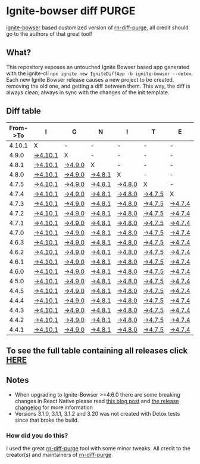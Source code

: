 # Ignite-bowser diff PURGE

[ignite-bowser](https://github.com/infinitered/ignite-bowser) based customized version of [rn-diff-purge](https://github.com/react-native-community/rn-diff-purge/), all credit should go to the authors of that great tool!

## What?

This repository exposes an untouched Ignite Bowser based app generated with the ignite-cli
`npx ignite new IgniteDiffApp -b ignite-bowser --detox`. Each new Ignite Bowser release causes a new project to be created, removing the old one, and getting a diff between them. This way, the diff is always clean, always in sync with the changes of the init template.

## Diff table

| From->To | I                                                                                                    | G                                                                                                  | N                                                                                                  | I                                                                                                  | T                                                                                                  | E                                                                                                  | B                                                                                                  | O                                                                                                  | W                                                                                                  | S                                                                                                  | E                                                                                                  | R                                                                                                  |                                                                                                    |                                                                                                    |                                                                                                    |                                                                                                    |                                                                                                    |                                                                                                    |                                                                                                    |     |
| -------- | ---------------------------------------------------------------------------------------------------- | -------------------------------------------------------------------------------------------------- | -------------------------------------------------------------------------------------------------- | -------------------------------------------------------------------------------------------------- | -------------------------------------------------------------------------------------------------- | -------------------------------------------------------------------------------------------------- | -------------------------------------------------------------------------------------------------- | -------------------------------------------------------------------------------------------------- | -------------------------------------------------------------------------------------------------- | -------------------------------------------------------------------------------------------------- | -------------------------------------------------------------------------------------------------- | -------------------------------------------------------------------------------------------------- | -------------------------------------------------------------------------------------------------- | -------------------------------------------------------------------------------------------------- | -------------------------------------------------------------------------------------------------- | -------------------------------------------------------------------------------------------------- | -------------------------------------------------------------------------------------------------- | -------------------------------------------------------------------------------------------------- | -------------------------------------------------------------------------------------------------- | --- |
| 4.10.1   | X                                                                                                    | -                                                                                                  | -                                                                                                  | -                                                                                                  | -                                                                                                  | -                                                                                                  | -                                                                                                  | -                                                                                                  | -                                                                                                  | -                                                                                                  | -                                                                                                  | -                                                                                                  | -                                                                                                  | -                                                                                                  | -                                                                                                  | -                                                                                                  | -                                                                                                  | -                                                                                                  | -                                                                                                  | -   |
| 4.9.0    | [->4.10.1](https://github.com/nirre7/ignite-bowser-diff-purge/compare/release/4.9.0..release/4.10.1) | X                                                                                                  | -                                                                                                  | -                                                                                                  | -                                                                                                  | -                                                                                                  | -                                                                                                  | -                                                                                                  | -                                                                                                  | -                                                                                                  | -                                                                                                  | -                                                                                                  | -                                                                                                  | -                                                                                                  | -                                                                                                  | -                                                                                                  | -                                                                                                  | -                                                                                                  | -                                                                                                  | -   |
| 4.8.1    | [->4.10.1](https://github.com/nirre7/ignite-bowser-diff-purge/compare/release/4.8.1..release/4.10.1) | [->4.9.0](https://github.com/nirre7/ignite-bowser-diff-purge/compare/release/4.8.1..release/4.9.0) | X                                                                                                  | -                                                                                                  | -                                                                                                  | -                                                                                                  | -                                                                                                  | -                                                                                                  | -                                                                                                  | -                                                                                                  | -                                                                                                  | -                                                                                                  | -                                                                                                  | -                                                                                                  | -                                                                                                  | -                                                                                                  | -                                                                                                  | -                                                                                                  | -                                                                                                  | -   |
| 4.8.0    | [->4.10.1](https://github.com/nirre7/ignite-bowser-diff-purge/compare/release/4.8.0..release/4.10.1) | [->4.9.0](https://github.com/nirre7/ignite-bowser-diff-purge/compare/release/4.8.0..release/4.9.0) | [->4.8.1](https://github.com/nirre7/ignite-bowser-diff-purge/compare/release/4.8.0..release/4.8.1) | X                                                                                                  | -                                                                                                  | -                                                                                                  | -                                                                                                  | -                                                                                                  | -                                                                                                  | -                                                                                                  | -                                                                                                  | -                                                                                                  | -                                                                                                  | -                                                                                                  | -                                                                                                  | -                                                                                                  | -                                                                                                  | -                                                                                                  | -                                                                                                  | -   |
| 4.7.5    | [->4.10.1](https://github.com/nirre7/ignite-bowser-diff-purge/compare/release/4.7.5..release/4.10.1) | [->4.9.0](https://github.com/nirre7/ignite-bowser-diff-purge/compare/release/4.7.5..release/4.9.0) | [->4.8.1](https://github.com/nirre7/ignite-bowser-diff-purge/compare/release/4.7.5..release/4.8.1) | [->4.8.0](https://github.com/nirre7/ignite-bowser-diff-purge/compare/release/4.7.5..release/4.8.0) | X                                                                                                  | -                                                                                                  | -                                                                                                  | -                                                                                                  | -                                                                                                  | -                                                                                                  | -                                                                                                  | -                                                                                                  | -                                                                                                  | -                                                                                                  | -                                                                                                  | -                                                                                                  | -                                                                                                  | -                                                                                                  | -                                                                                                  | -   |
| 4.7.4    | [->4.10.1](https://github.com/nirre7/ignite-bowser-diff-purge/compare/release/4.7.4..release/4.10.1) | [->4.9.0](https://github.com/nirre7/ignite-bowser-diff-purge/compare/release/4.7.4..release/4.9.0) | [->4.8.1](https://github.com/nirre7/ignite-bowser-diff-purge/compare/release/4.7.4..release/4.8.1) | [->4.8.0](https://github.com/nirre7/ignite-bowser-diff-purge/compare/release/4.7.4..release/4.8.0) | [->4.7.5](https://github.com/nirre7/ignite-bowser-diff-purge/compare/release/4.7.4..release/4.7.5) | X                                                                                                  | -                                                                                                  | -                                                                                                  | -                                                                                                  | -                                                                                                  | -                                                                                                  | -                                                                                                  | -                                                                                                  | -                                                                                                  | -                                                                                                  | -                                                                                                  | -                                                                                                  | -                                                                                                  | -                                                                                                  | -   |
| 4.7.3    | [->4.10.1](https://github.com/nirre7/ignite-bowser-diff-purge/compare/release/4.7.3..release/4.10.1) | [->4.9.0](https://github.com/nirre7/ignite-bowser-diff-purge/compare/release/4.7.3..release/4.9.0) | [->4.8.1](https://github.com/nirre7/ignite-bowser-diff-purge/compare/release/4.7.3..release/4.8.1) | [->4.8.0](https://github.com/nirre7/ignite-bowser-diff-purge/compare/release/4.7.3..release/4.8.0) | [->4.7.5](https://github.com/nirre7/ignite-bowser-diff-purge/compare/release/4.7.3..release/4.7.5) | [->4.7.4](https://github.com/nirre7/ignite-bowser-diff-purge/compare/release/4.7.3..release/4.7.4) | X                                                                                                  | -                                                                                                  | -                                                                                                  | -                                                                                                  | -                                                                                                  | -                                                                                                  | -                                                                                                  | -                                                                                                  | -                                                                                                  | -                                                                                                  | -                                                                                                  | -                                                                                                  | -                                                                                                  | -   |
| 4.7.2    | [->4.10.1](https://github.com/nirre7/ignite-bowser-diff-purge/compare/release/4.7.2..release/4.10.1) | [->4.9.0](https://github.com/nirre7/ignite-bowser-diff-purge/compare/release/4.7.2..release/4.9.0) | [->4.8.1](https://github.com/nirre7/ignite-bowser-diff-purge/compare/release/4.7.2..release/4.8.1) | [->4.8.0](https://github.com/nirre7/ignite-bowser-diff-purge/compare/release/4.7.2..release/4.8.0) | [->4.7.5](https://github.com/nirre7/ignite-bowser-diff-purge/compare/release/4.7.2..release/4.7.5) | [->4.7.4](https://github.com/nirre7/ignite-bowser-diff-purge/compare/release/4.7.2..release/4.7.4) | [->4.7.3](https://github.com/nirre7/ignite-bowser-diff-purge/compare/release/4.7.2..release/4.7.3) | X                                                                                                  | -                                                                                                  | -                                                                                                  | -                                                                                                  | -                                                                                                  | -                                                                                                  | -                                                                                                  | -                                                                                                  | -                                                                                                  | -                                                                                                  | -                                                                                                  | -                                                                                                  | -   |
| 4.7.1    | [->4.10.1](https://github.com/nirre7/ignite-bowser-diff-purge/compare/release/4.7.1..release/4.10.1) | [->4.9.0](https://github.com/nirre7/ignite-bowser-diff-purge/compare/release/4.7.1..release/4.9.0) | [->4.8.1](https://github.com/nirre7/ignite-bowser-diff-purge/compare/release/4.7.1..release/4.8.1) | [->4.8.0](https://github.com/nirre7/ignite-bowser-diff-purge/compare/release/4.7.1..release/4.8.0) | [->4.7.5](https://github.com/nirre7/ignite-bowser-diff-purge/compare/release/4.7.1..release/4.7.5) | [->4.7.4](https://github.com/nirre7/ignite-bowser-diff-purge/compare/release/4.7.1..release/4.7.4) | [->4.7.3](https://github.com/nirre7/ignite-bowser-diff-purge/compare/release/4.7.1..release/4.7.3) | [->4.7.2](https://github.com/nirre7/ignite-bowser-diff-purge/compare/release/4.7.1..release/4.7.2) | X                                                                                                  | -                                                                                                  | -                                                                                                  | -                                                                                                  | -                                                                                                  | -                                                                                                  | -                                                                                                  | -                                                                                                  | -                                                                                                  | -                                                                                                  | -                                                                                                  | -   |
| 4.7.0    | [->4.10.1](https://github.com/nirre7/ignite-bowser-diff-purge/compare/release/4.7.0..release/4.10.1) | [->4.9.0](https://github.com/nirre7/ignite-bowser-diff-purge/compare/release/4.7.0..release/4.9.0) | [->4.8.1](https://github.com/nirre7/ignite-bowser-diff-purge/compare/release/4.7.0..release/4.8.1) | [->4.8.0](https://github.com/nirre7/ignite-bowser-diff-purge/compare/release/4.7.0..release/4.8.0) | [->4.7.5](https://github.com/nirre7/ignite-bowser-diff-purge/compare/release/4.7.0..release/4.7.5) | [->4.7.4](https://github.com/nirre7/ignite-bowser-diff-purge/compare/release/4.7.0..release/4.7.4) | [->4.7.3](https://github.com/nirre7/ignite-bowser-diff-purge/compare/release/4.7.0..release/4.7.3) | [->4.7.2](https://github.com/nirre7/ignite-bowser-diff-purge/compare/release/4.7.0..release/4.7.2) | [->4.7.1](https://github.com/nirre7/ignite-bowser-diff-purge/compare/release/4.7.0..release/4.7.1) | X                                                                                                  | -                                                                                                  | -                                                                                                  | -                                                                                                  | -                                                                                                  | -                                                                                                  | -                                                                                                  | -                                                                                                  | -                                                                                                  | -                                                                                                  | -   |
| 4.6.3    | [->4.10.1](https://github.com/nirre7/ignite-bowser-diff-purge/compare/release/4.6.3..release/4.10.1) | [->4.9.0](https://github.com/nirre7/ignite-bowser-diff-purge/compare/release/4.6.3..release/4.9.0) | [->4.8.1](https://github.com/nirre7/ignite-bowser-diff-purge/compare/release/4.6.3..release/4.8.1) | [->4.8.0](https://github.com/nirre7/ignite-bowser-diff-purge/compare/release/4.6.3..release/4.8.0) | [->4.7.5](https://github.com/nirre7/ignite-bowser-diff-purge/compare/release/4.6.3..release/4.7.5) | [->4.7.4](https://github.com/nirre7/ignite-bowser-diff-purge/compare/release/4.6.3..release/4.7.4) | [->4.7.3](https://github.com/nirre7/ignite-bowser-diff-purge/compare/release/4.6.3..release/4.7.3) | [->4.7.2](https://github.com/nirre7/ignite-bowser-diff-purge/compare/release/4.6.3..release/4.7.2) | [->4.7.1](https://github.com/nirre7/ignite-bowser-diff-purge/compare/release/4.6.3..release/4.7.1) | [->4.7.0](https://github.com/nirre7/ignite-bowser-diff-purge/compare/release/4.6.3..release/4.7.0) | X                                                                                                  | -                                                                                                  | -                                                                                                  | -                                                                                                  | -                                                                                                  | -                                                                                                  | -                                                                                                  | -                                                                                                  | -                                                                                                  | -   |
| 4.6.2    | [->4.10.1](https://github.com/nirre7/ignite-bowser-diff-purge/compare/release/4.6.2..release/4.10.1) | [->4.9.0](https://github.com/nirre7/ignite-bowser-diff-purge/compare/release/4.6.2..release/4.9.0) | [->4.8.1](https://github.com/nirre7/ignite-bowser-diff-purge/compare/release/4.6.2..release/4.8.1) | [->4.8.0](https://github.com/nirre7/ignite-bowser-diff-purge/compare/release/4.6.2..release/4.8.0) | [->4.7.5](https://github.com/nirre7/ignite-bowser-diff-purge/compare/release/4.6.2..release/4.7.5) | [->4.7.4](https://github.com/nirre7/ignite-bowser-diff-purge/compare/release/4.6.2..release/4.7.4) | [->4.7.3](https://github.com/nirre7/ignite-bowser-diff-purge/compare/release/4.6.2..release/4.7.3) | [->4.7.2](https://github.com/nirre7/ignite-bowser-diff-purge/compare/release/4.6.2..release/4.7.2) | [->4.7.1](https://github.com/nirre7/ignite-bowser-diff-purge/compare/release/4.6.2..release/4.7.1) | [->4.7.0](https://github.com/nirre7/ignite-bowser-diff-purge/compare/release/4.6.2..release/4.7.0) | [->4.6.3](https://github.com/nirre7/ignite-bowser-diff-purge/compare/release/4.6.2..release/4.6.3) | X                                                                                                  | -                                                                                                  | -                                                                                                  | -                                                                                                  | -                                                                                                  | -                                                                                                  | -                                                                                                  | -                                                                                                  | -   |
| 4.6.1    | [->4.10.1](https://github.com/nirre7/ignite-bowser-diff-purge/compare/release/4.6.1..release/4.10.1) | [->4.9.0](https://github.com/nirre7/ignite-bowser-diff-purge/compare/release/4.6.1..release/4.9.0) | [->4.8.1](https://github.com/nirre7/ignite-bowser-diff-purge/compare/release/4.6.1..release/4.8.1) | [->4.8.0](https://github.com/nirre7/ignite-bowser-diff-purge/compare/release/4.6.1..release/4.8.0) | [->4.7.5](https://github.com/nirre7/ignite-bowser-diff-purge/compare/release/4.6.1..release/4.7.5) | [->4.7.4](https://github.com/nirre7/ignite-bowser-diff-purge/compare/release/4.6.1..release/4.7.4) | [->4.7.3](https://github.com/nirre7/ignite-bowser-diff-purge/compare/release/4.6.1..release/4.7.3) | [->4.7.2](https://github.com/nirre7/ignite-bowser-diff-purge/compare/release/4.6.1..release/4.7.2) | [->4.7.1](https://github.com/nirre7/ignite-bowser-diff-purge/compare/release/4.6.1..release/4.7.1) | [->4.7.0](https://github.com/nirre7/ignite-bowser-diff-purge/compare/release/4.6.1..release/4.7.0) | [->4.6.3](https://github.com/nirre7/ignite-bowser-diff-purge/compare/release/4.6.1..release/4.6.3) | [->4.6.2](https://github.com/nirre7/ignite-bowser-diff-purge/compare/release/4.6.1..release/4.6.2) | X                                                                                                  | -                                                                                                  | -                                                                                                  | -                                                                                                  | -                                                                                                  | -                                                                                                  | -                                                                                                  | -   |
| 4.6.0    | [->4.10.1](https://github.com/nirre7/ignite-bowser-diff-purge/compare/release/4.6.0..release/4.10.1) | [->4.9.0](https://github.com/nirre7/ignite-bowser-diff-purge/compare/release/4.6.0..release/4.9.0) | [->4.8.1](https://github.com/nirre7/ignite-bowser-diff-purge/compare/release/4.6.0..release/4.8.1) | [->4.8.0](https://github.com/nirre7/ignite-bowser-diff-purge/compare/release/4.6.0..release/4.8.0) | [->4.7.5](https://github.com/nirre7/ignite-bowser-diff-purge/compare/release/4.6.0..release/4.7.5) | [->4.7.4](https://github.com/nirre7/ignite-bowser-diff-purge/compare/release/4.6.0..release/4.7.4) | [->4.7.3](https://github.com/nirre7/ignite-bowser-diff-purge/compare/release/4.6.0..release/4.7.3) | [->4.7.2](https://github.com/nirre7/ignite-bowser-diff-purge/compare/release/4.6.0..release/4.7.2) | [->4.7.1](https://github.com/nirre7/ignite-bowser-diff-purge/compare/release/4.6.0..release/4.7.1) | [->4.7.0](https://github.com/nirre7/ignite-bowser-diff-purge/compare/release/4.6.0..release/4.7.0) | [->4.6.3](https://github.com/nirre7/ignite-bowser-diff-purge/compare/release/4.6.0..release/4.6.3) | [->4.6.2](https://github.com/nirre7/ignite-bowser-diff-purge/compare/release/4.6.0..release/4.6.2) | [->4.6.1](https://github.com/nirre7/ignite-bowser-diff-purge/compare/release/4.6.0..release/4.6.1) | X                                                                                                  | -                                                                                                  | -                                                                                                  | -                                                                                                  | -                                                                                                  | -                                                                                                  | -   |
| 4.5.0    | [->4.10.1](https://github.com/nirre7/ignite-bowser-diff-purge/compare/release/4.5.0..release/4.10.1) | [->4.9.0](https://github.com/nirre7/ignite-bowser-diff-purge/compare/release/4.5.0..release/4.9.0) | [->4.8.1](https://github.com/nirre7/ignite-bowser-diff-purge/compare/release/4.5.0..release/4.8.1) | [->4.8.0](https://github.com/nirre7/ignite-bowser-diff-purge/compare/release/4.5.0..release/4.8.0) | [->4.7.5](https://github.com/nirre7/ignite-bowser-diff-purge/compare/release/4.5.0..release/4.7.5) | [->4.7.4](https://github.com/nirre7/ignite-bowser-diff-purge/compare/release/4.5.0..release/4.7.4) | [->4.7.3](https://github.com/nirre7/ignite-bowser-diff-purge/compare/release/4.5.0..release/4.7.3) | [->4.7.2](https://github.com/nirre7/ignite-bowser-diff-purge/compare/release/4.5.0..release/4.7.2) | [->4.7.1](https://github.com/nirre7/ignite-bowser-diff-purge/compare/release/4.5.0..release/4.7.1) | [->4.7.0](https://github.com/nirre7/ignite-bowser-diff-purge/compare/release/4.5.0..release/4.7.0) | [->4.6.3](https://github.com/nirre7/ignite-bowser-diff-purge/compare/release/4.5.0..release/4.6.3) | [->4.6.2](https://github.com/nirre7/ignite-bowser-diff-purge/compare/release/4.5.0..release/4.6.2) | [->4.6.1](https://github.com/nirre7/ignite-bowser-diff-purge/compare/release/4.5.0..release/4.6.1) | [->4.6.0](https://github.com/nirre7/ignite-bowser-diff-purge/compare/release/4.5.0..release/4.6.0) | X                                                                                                  | -                                                                                                  | -                                                                                                  | -                                                                                                  | -                                                                                                  | -   |
| 4.4.5    | [->4.10.1](https://github.com/nirre7/ignite-bowser-diff-purge/compare/release/4.4.5..release/4.10.1) | [->4.9.0](https://github.com/nirre7/ignite-bowser-diff-purge/compare/release/4.4.5..release/4.9.0) | [->4.8.1](https://github.com/nirre7/ignite-bowser-diff-purge/compare/release/4.4.5..release/4.8.1) | [->4.8.0](https://github.com/nirre7/ignite-bowser-diff-purge/compare/release/4.4.5..release/4.8.0) | [->4.7.5](https://github.com/nirre7/ignite-bowser-diff-purge/compare/release/4.4.5..release/4.7.5) | [->4.7.4](https://github.com/nirre7/ignite-bowser-diff-purge/compare/release/4.4.5..release/4.7.4) | [->4.7.3](https://github.com/nirre7/ignite-bowser-diff-purge/compare/release/4.4.5..release/4.7.3) | [->4.7.2](https://github.com/nirre7/ignite-bowser-diff-purge/compare/release/4.4.5..release/4.7.2) | [->4.7.1](https://github.com/nirre7/ignite-bowser-diff-purge/compare/release/4.4.5..release/4.7.1) | [->4.7.0](https://github.com/nirre7/ignite-bowser-diff-purge/compare/release/4.4.5..release/4.7.0) | [->4.6.3](https://github.com/nirre7/ignite-bowser-diff-purge/compare/release/4.4.5..release/4.6.3) | [->4.6.2](https://github.com/nirre7/ignite-bowser-diff-purge/compare/release/4.4.5..release/4.6.2) | [->4.6.1](https://github.com/nirre7/ignite-bowser-diff-purge/compare/release/4.4.5..release/4.6.1) | [->4.6.0](https://github.com/nirre7/ignite-bowser-diff-purge/compare/release/4.4.5..release/4.6.0) | [->4.5.0](https://github.com/nirre7/ignite-bowser-diff-purge/compare/release/4.4.5..release/4.5.0) | X                                                                                                  | -                                                                                                  | -                                                                                                  | -                                                                                                  | -   |
| 4.4.4    | [->4.10.1](https://github.com/nirre7/ignite-bowser-diff-purge/compare/release/4.4.4..release/4.10.1) | [->4.9.0](https://github.com/nirre7/ignite-bowser-diff-purge/compare/release/4.4.4..release/4.9.0) | [->4.8.1](https://github.com/nirre7/ignite-bowser-diff-purge/compare/release/4.4.4..release/4.8.1) | [->4.8.0](https://github.com/nirre7/ignite-bowser-diff-purge/compare/release/4.4.4..release/4.8.0) | [->4.7.5](https://github.com/nirre7/ignite-bowser-diff-purge/compare/release/4.4.4..release/4.7.5) | [->4.7.4](https://github.com/nirre7/ignite-bowser-diff-purge/compare/release/4.4.4..release/4.7.4) | [->4.7.3](https://github.com/nirre7/ignite-bowser-diff-purge/compare/release/4.4.4..release/4.7.3) | [->4.7.2](https://github.com/nirre7/ignite-bowser-diff-purge/compare/release/4.4.4..release/4.7.2) | [->4.7.1](https://github.com/nirre7/ignite-bowser-diff-purge/compare/release/4.4.4..release/4.7.1) | [->4.7.0](https://github.com/nirre7/ignite-bowser-diff-purge/compare/release/4.4.4..release/4.7.0) | [->4.6.3](https://github.com/nirre7/ignite-bowser-diff-purge/compare/release/4.4.4..release/4.6.3) | [->4.6.2](https://github.com/nirre7/ignite-bowser-diff-purge/compare/release/4.4.4..release/4.6.2) | [->4.6.1](https://github.com/nirre7/ignite-bowser-diff-purge/compare/release/4.4.4..release/4.6.1) | [->4.6.0](https://github.com/nirre7/ignite-bowser-diff-purge/compare/release/4.4.4..release/4.6.0) | [->4.5.0](https://github.com/nirre7/ignite-bowser-diff-purge/compare/release/4.4.4..release/4.5.0) | [->4.4.5](https://github.com/nirre7/ignite-bowser-diff-purge/compare/release/4.4.4..release/4.4.5) | X                                                                                                  | -                                                                                                  | -                                                                                                  | -   |
| 4.4.3    | [->4.10.1](https://github.com/nirre7/ignite-bowser-diff-purge/compare/release/4.4.3..release/4.10.1) | [->4.9.0](https://github.com/nirre7/ignite-bowser-diff-purge/compare/release/4.4.3..release/4.9.0) | [->4.8.1](https://github.com/nirre7/ignite-bowser-diff-purge/compare/release/4.4.3..release/4.8.1) | [->4.8.0](https://github.com/nirre7/ignite-bowser-diff-purge/compare/release/4.4.3..release/4.8.0) | [->4.7.5](https://github.com/nirre7/ignite-bowser-diff-purge/compare/release/4.4.3..release/4.7.5) | [->4.7.4](https://github.com/nirre7/ignite-bowser-diff-purge/compare/release/4.4.3..release/4.7.4) | [->4.7.3](https://github.com/nirre7/ignite-bowser-diff-purge/compare/release/4.4.3..release/4.7.3) | [->4.7.2](https://github.com/nirre7/ignite-bowser-diff-purge/compare/release/4.4.3..release/4.7.2) | [->4.7.1](https://github.com/nirre7/ignite-bowser-diff-purge/compare/release/4.4.3..release/4.7.1) | [->4.7.0](https://github.com/nirre7/ignite-bowser-diff-purge/compare/release/4.4.3..release/4.7.0) | [->4.6.3](https://github.com/nirre7/ignite-bowser-diff-purge/compare/release/4.4.3..release/4.6.3) | [->4.6.2](https://github.com/nirre7/ignite-bowser-diff-purge/compare/release/4.4.3..release/4.6.2) | [->4.6.1](https://github.com/nirre7/ignite-bowser-diff-purge/compare/release/4.4.3..release/4.6.1) | [->4.6.0](https://github.com/nirre7/ignite-bowser-diff-purge/compare/release/4.4.3..release/4.6.0) | [->4.5.0](https://github.com/nirre7/ignite-bowser-diff-purge/compare/release/4.4.3..release/4.5.0) | [->4.4.5](https://github.com/nirre7/ignite-bowser-diff-purge/compare/release/4.4.3..release/4.4.5) | [->4.4.4](https://github.com/nirre7/ignite-bowser-diff-purge/compare/release/4.4.3..release/4.4.4) | X                                                                                                  | -                                                                                                  | -   |
| 4.4.2    | [->4.10.1](https://github.com/nirre7/ignite-bowser-diff-purge/compare/release/4.4.2..release/4.10.1) | [->4.9.0](https://github.com/nirre7/ignite-bowser-diff-purge/compare/release/4.4.2..release/4.9.0) | [->4.8.1](https://github.com/nirre7/ignite-bowser-diff-purge/compare/release/4.4.2..release/4.8.1) | [->4.8.0](https://github.com/nirre7/ignite-bowser-diff-purge/compare/release/4.4.2..release/4.8.0) | [->4.7.5](https://github.com/nirre7/ignite-bowser-diff-purge/compare/release/4.4.2..release/4.7.5) | [->4.7.4](https://github.com/nirre7/ignite-bowser-diff-purge/compare/release/4.4.2..release/4.7.4) | [->4.7.3](https://github.com/nirre7/ignite-bowser-diff-purge/compare/release/4.4.2..release/4.7.3) | [->4.7.2](https://github.com/nirre7/ignite-bowser-diff-purge/compare/release/4.4.2..release/4.7.2) | [->4.7.1](https://github.com/nirre7/ignite-bowser-diff-purge/compare/release/4.4.2..release/4.7.1) | [->4.7.0](https://github.com/nirre7/ignite-bowser-diff-purge/compare/release/4.4.2..release/4.7.0) | [->4.6.3](https://github.com/nirre7/ignite-bowser-diff-purge/compare/release/4.4.2..release/4.6.3) | [->4.6.2](https://github.com/nirre7/ignite-bowser-diff-purge/compare/release/4.4.2..release/4.6.2) | [->4.6.1](https://github.com/nirre7/ignite-bowser-diff-purge/compare/release/4.4.2..release/4.6.1) | [->4.6.0](https://github.com/nirre7/ignite-bowser-diff-purge/compare/release/4.4.2..release/4.6.0) | [->4.5.0](https://github.com/nirre7/ignite-bowser-diff-purge/compare/release/4.4.2..release/4.5.0) | [->4.4.5](https://github.com/nirre7/ignite-bowser-diff-purge/compare/release/4.4.2..release/4.4.5) | [->4.4.4](https://github.com/nirre7/ignite-bowser-diff-purge/compare/release/4.4.2..release/4.4.4) | [->4.4.3](https://github.com/nirre7/ignite-bowser-diff-purge/compare/release/4.4.2..release/4.4.3) | X                                                                                                  | -   |
| 4.4.1    | [->4.10.1](https://github.com/nirre7/ignite-bowser-diff-purge/compare/release/4.4.1..release/4.10.1) | [->4.9.0](https://github.com/nirre7/ignite-bowser-diff-purge/compare/release/4.4.1..release/4.9.0) | [->4.8.1](https://github.com/nirre7/ignite-bowser-diff-purge/compare/release/4.4.1..release/4.8.1) | [->4.8.0](https://github.com/nirre7/ignite-bowser-diff-purge/compare/release/4.4.1..release/4.8.0) | [->4.7.5](https://github.com/nirre7/ignite-bowser-diff-purge/compare/release/4.4.1..release/4.7.5) | [->4.7.4](https://github.com/nirre7/ignite-bowser-diff-purge/compare/release/4.4.1..release/4.7.4) | [->4.7.3](https://github.com/nirre7/ignite-bowser-diff-purge/compare/release/4.4.1..release/4.7.3) | [->4.7.2](https://github.com/nirre7/ignite-bowser-diff-purge/compare/release/4.4.1..release/4.7.2) | [->4.7.1](https://github.com/nirre7/ignite-bowser-diff-purge/compare/release/4.4.1..release/4.7.1) | [->4.7.0](https://github.com/nirre7/ignite-bowser-diff-purge/compare/release/4.4.1..release/4.7.0) | [->4.6.3](https://github.com/nirre7/ignite-bowser-diff-purge/compare/release/4.4.1..release/4.6.3) | [->4.6.2](https://github.com/nirre7/ignite-bowser-diff-purge/compare/release/4.4.1..release/4.6.2) | [->4.6.1](https://github.com/nirre7/ignite-bowser-diff-purge/compare/release/4.4.1..release/4.6.1) | [->4.6.0](https://github.com/nirre7/ignite-bowser-diff-purge/compare/release/4.4.1..release/4.6.0) | [->4.5.0](https://github.com/nirre7/ignite-bowser-diff-purge/compare/release/4.4.1..release/4.5.0) | [->4.4.5](https://github.com/nirre7/ignite-bowser-diff-purge/compare/release/4.4.1..release/4.4.5) | [->4.4.4](https://github.com/nirre7/ignite-bowser-diff-purge/compare/release/4.4.1..release/4.4.4) | [->4.4.3](https://github.com/nirre7/ignite-bowser-diff-purge/compare/release/4.4.1..release/4.4.3) | [->4.4.2](https://github.com/nirre7/ignite-bowser-diff-purge/compare/release/4.4.1..release/4.4.2) | X   |

## To see the full table containing all releases click [HERE](https://nirre7.github.io/ignite-bowser-diff-purge/)

## Notes

- When upgrading to Ignite-Bowser >=4.6.0 there are some breaking changes in React Native please read [this blog post](https://facebook.github.io/react-native/blog/2019/07/03/version-60) and [the release changelog](https://github.com/react-native-community/releases/blob/master/CHANGELOG.md#060) for more information
- Versions 3.1.0, 3.1.1, 3.1.2 and 3.20 was not created with Detox tests since that broke the build.

### How did you do this?

I used the great [rn-diff-purge](https://github.com/react-native-community/rn-diff-purge/) tool with some minor tweaks. 
All credit to the creator(s) and maintainers of [rn-diff-purge](https://github.com/react-native-community/rn-diff-purge/)

